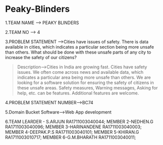 # Peaky-Blinders
1.TEAM NAME --> PEAKY BLINDERS


2.TEAM NO --> 4


3.PROBLEM STATEMENT -->Cities have issues of safety. There is data available in cities, which indicates a particular section being more unsafe than others. What should be done with these unsafe parts of any city to increase the safety of our citizens?

>Description-->Cities in India are growing fast. Cities have safety issues. We often come across news and available data, which indicates a particular area being more unsafe than others. We are looking for a software solution for ensuring the safety of citizens in these unsafe areas. Safety measures, Warning messages, Asking for help, etc. can be features. Additional features are welcome.

4.PROBLEM STATEMENT NUMBER-->BC74


5.Domain Bucket	Software-->Web App development



6.TEAM LEARDER - S.ARJUN
               RA1711003040044;
  MEMBER 2-NEDHEN.G
          RA1711003040096;
  MEMBER 3-HARINANDENE
          RA1711003040003;
  MEMBER 4-DEEPAK.P.S
          RA1711003040101;
  MEMBER 5-KHIRAN.G
          RA1711003010717;
  MEMBER 6-G.M.BHARATH
          RA1711003040011;
               
